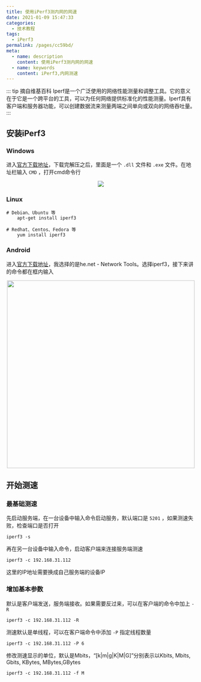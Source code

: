 ```yaml
---
title: 使用iPerf3测内网的网速
date: 2021-01-09 15:47:33
categories: 
  - 技术教程
tags: 
  - iPerf3
permalink: /pages/cc59bd/
meta:
  - name: description
    content: 使用iPerf3测内网的网速
  - name: keywords
    content: iPerf3,内网测速
---
```


::: tip 摘自维基百科
Iperf是一个广泛使用的网络性能测量和调整工具。它的意义在于它是一个跨平台的工具，可以为任何网络提供标准化的性能测量。Iperf具有客户端和服务器功能，可以创建数据流来测量两端之间单向或双向的网络吞吐量。
:::
<!-- more -->
## 安装iPerf3

### Windows

进入[官方下载地址](https://iperf.fr/iperf-download.php#windows)，下载完解压之后，里面是一个 ``.dll`` 文件和 ``.exe`` 文件。在地址栏输入 ``CMD`` ，打开cmd命令行
<p align="center"><img src="~public/assets/page-img/2021/20210109/1.webp" style="cursor: zoom-in;"></p>

### Linux

```
# Debian、Ubuntu 等
    apt-get install iperf3

# Redhat、Centos、Fedora 等
    yum install iperf3
```

### Android

进入[官方下载地址](https://iperf.fr/iperf-download.php#android)，我选择的是he.net - Network Tools。选择iperf3，接下来讲的命令都在框内输入
<p align="center"><img src="~public/assets/page-img/2021/20210109/2.webp" width="500" style="cursor: zoom-in;"></p>

## 开始测速

### 最基础测速

先启动服务端，在一台设备中输入命令启动服务，默认端口是 ``5201`` ，如果测速失败，检查端口是否打开

```
iperf3 -s
```

再在另一台设备中输入命令，启动客户端来连接服务端测速

```
iperf3 -c 192.168.31.112
```

这里的IP地址需要换成自己服务端的设备IP

### 增加基本参数

默认是客户端发送，服务端接收。如果需要反过来，可以在客户端的命令中加上 ``-R`` 

```
iperf3 -c 192.168.31.112 -R
```

测速默认是单线程，可以在客户端命令中添加 ``-P`` 指定线程数量

```
iperf3 -c 192.168.31.112 -P 6
```

修改测速显示的单位，默认是Mbits，“[k|m|g|K|M|G]”分别表示以Kbits, Mbits, Gbits, KBytes, MBytes,GBytes

```
iperf3 -c 192.168.31.112 -f M
```
